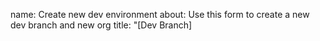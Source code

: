 name: Create new dev environment
about: Use this form to create a new dev branch and new org
title: "[Dev Branch] <title>"
labels: org-request
assignees: ''
body:
- type: input
  attributes:
    label: Branch/Org name
    description: What name your dev organization & branch do you want?
    placeholder: Example: my dev branch
  validations:
    required: true
- type: input
  attributes:
    label: Email
    description: What's your email (we need it to invite you to the org) ?
    placeholder: Example: foo@acme.bar
  validations:
    required: true
